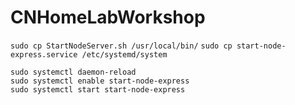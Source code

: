 ﻿# CNHomeLabWorkshop
 `sudo cp StartNodeServer.sh /usr/local/bin/`
 `sudo cp start-node-express.service /etc/systemd/system`
 ```
sudo systemctl daemon-reload
sudo systemctl enable start-node-express
sudo systemctl start start-node-express
```
